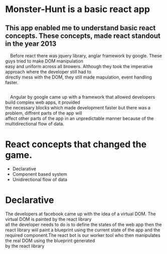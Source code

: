 # Monster-Hunt is a basic react app

## This app enabled me to understand basic react concepts. These concepts, made react standout in the year 2013 <br/>
&nbsp; &nbsp; Before react there was jquery library, anglar framework by google. These guys tried to make DOM manipulation <br/> easy and 
uniform across all browers. Although they took the imperative approach where the developer still had to <br/>directly mess 
with the DOM, they still made mapulation, event handling faster.<br/>
##
&nbsp; &nbsp; Angular by google came up with a framework that allowed developers build complex web apps, it provided <br/>
the necessary blocks which made development faster but there was a problem, diffrent parts of the app will <br/> affect other 
parts of the app in an unpredictable manner because of the multidirectional flow of data.

# React concepts that changed the game.
- Declarative
- Component based system
- Unidirectional flow of data 
# Declarative
The developers at facebook came up with the idea of a virtual DOM. The virtual DOM is painted by the react library <br/>all the developer
needs to do is to define the states of the web app then the react library wiil paint a blueprint using the current state of the 
app and the required component.The react bot is our worker tool who then manipulates the real DOM using the blueprint generated <br/>
by the react library
